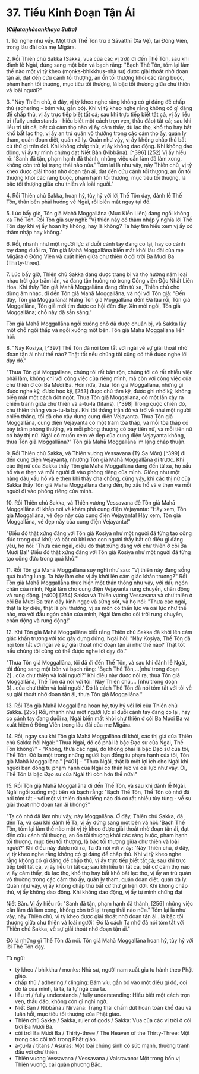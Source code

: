 # 37. Tiểu Kinh Đoạn Tận Ái
***(Cūḷataṇhāsankhaya Sutta)***

1\.  Tôi nghe như vầy. Một thời Thế Tôn trú ở Sāvatthī (Xá Vệ), tại Đông Viên, trong lâu đài của mẹ Migāra.

2\.  Rồi Thiên chủ Sakka (Sakka, vua của các vị trời) đi đến Thế Tôn, sau khi đảnh lễ Ngài, đứng sang một bên và bạch rằng: "Bạch Thế Tôn, tóm lại làm thế nào một vị tỳ kheo (monks-bhikkhus-nhà sư) được giải thoát nhờ đoạn tận ái, đạt đến cứu cánh tối thượng, an ổn tối thượng khỏi các ràng buộc, phạm hạnh tối thượng, mục tiêu tối thượng, là bậc tối thượng giữa chư thiên và loài người?"

3\.  "Này Thiên chủ, ở đây, vị tỳ kheo nghe rằng không có gì đáng để chấp thủ (adhering - bám víu, gắn bó). Khi vị tỳ kheo nghe rằng không có gì đáng để chấp thủ, vị ấy trực tiếp biết tất cả; sau khi trực tiếp biết tất cả, vị ấy liễu tri (fully understands - hiểu biết một cách trọn vẹn, thấu đáo) tất cả; sau khi liễu tri tất cả, bất cứ cảm thọ nào vị ấy cảm thấy, dù lạc thọ, khổ thọ hay bất khổ bất lạc thọ, vị ấy an trú quán vô thường trong các cảm thọ ấy, quán ly tham, quán đoạn diệt, quán xả ly. Quán như vậy, vị ấy không chấp thủ bất cứ thứ gì trên đời. Khi không chấp thủ, vị ấy không dao động. Khi không dao động, vị ấy tự mình chứng đạt Niết Bàn (Nibbāna). [^396] [252] Vị ấy hiểu rõ: 'Sanh đã tận, phạm hạnh đã thành, những việc cần làm đã làm xong, không còn trở lại trạng thái nào nữa.' Tóm lại là như vậy, này Thiên chủ, vị tỳ kheo được giải thoát nhờ đoạn tận ái, đạt đến cứu cánh tối thượng, an ổn tối thượng khỏi các ràng buộc, phạm hạnh tối thượng, mục tiêu tối thượng, là bậc tối thượng giữa chư thiên và loài người."

4\.  Rồi Thiên chủ Sakka, hoan hỷ, tùy hỷ với lời Thế Tôn dạy, đảnh lễ Thế Tôn, thân bên phải hướng về Ngài, rồi biến mất ngay tại đó.

5\.  Lúc bấy giờ, Tôn giả Mahā Moggallāna (Mục Kiền Liên) đang ngồi không xa Thế Tôn. Rồi Tôn giả suy nghĩ: "Vị thiên này có thâm nhập ý nghĩa lời Thế Tôn dạy khi vị ấy hoan hỷ không, hay là không? Ta hãy tìm hiểu xem vị ấy có thâm nhập hay không."

6\.  Rồi, nhanh như một người lực sĩ duỗi cánh tay đang co lại, hay co cánh tay đang duỗi ra, Tôn giả Mahā Moggallāna biến mất khỏi lâu đài của mẹ Migāra ở Đông Viên và xuất hiện giữa chư thiên ở cõi trời Ba Mươi Ba (Thirty-three).

7\.  Lúc bấy giờ, Thiên chủ Sakka đang được trang bị và thọ hưởng năm loại nhạc trời gấp trăm lần, và đang tận hưởng nó trong Công viên Độc Nhất Liên Hoa. Khi thấy Tôn giả Mahā Moggallāna đang đến từ xa, Thiên chủ cho dừng âm nhạc, đi đến Tôn giả Mahā Moggallāna, và nói với Tôn giả: "Đến đây, Tôn giả Moggallāna! Mừng Tôn giả Moggallāna đến! Đã lâu rồi, Tôn giả Moggallāna, Tôn giả mới tìm được cơ hội đến đây. Xin mời ngồi, Tôn giả Moggallāna; chỗ này đã sẵn sàng."

Tôn giả Mahā Moggallāna ngồi xuống chỗ đã được chuẩn bị, và Sakka lấy một chỗ ngồi thấp và ngồi xuống một bên. Tôn giả Mahā Moggallāna liền hỏi:

8\.  "Này Kosiya, [^397] Thế Tôn đã nói tóm tắt với ngài về sự giải thoát nhờ đoạn tận ái như thế nào? Thật tốt nếu chúng tôi cũng có thể được nghe lời dạy đó."

"Thưa Tôn giả Moggallana, chúng tôi rất bận rộn, chúng tôi có rất nhiều việc phải làm, không chỉ với công việc của riêng mình, mà còn với công việc của chư thiên ở cõi Ba Mươi Ba. Hơn nữa, thưa Tôn giả Moggallana, những gì được nghe kỹ, được học kỹ, [253] được chú tâm kỹ, được ghi nhớ kỹ, không biến mất một cách đột ngột. Thưa Tôn giả Moggallana, có một lần xảy ra chiến tranh giữa chư thiên và a-tu-la (titans). [^398] Trong cuộc chiến đó, chư thiên thắng và a-tu-la bại. Khi tôi thắng trận đó và trở về như một người chiến thắng, tôi đã cho xây dựng cung điện Vejayanta. Thưa Tôn giả Moggallāna, cung điện Vejayanta có một trăm tòa tháp, và mỗi tòa tháp có bảy trăm phòng thượng, và mỗi phòng thượng có bảy tiên nữ, và mỗi tiên nữ có bảy thị nữ. Ngài có muốn xem vẻ đẹp của cung điện Vejayanta không,
thưa Tôn giả Moggallāna?" Tôn giả Mahā Moggallāna im lặng chấp thuận.

9\.  Rồi Thiên chủ Sakka, và Thiên vương Vessavana (Tỳ Sa Môn) [^399] đi đến cung điện Vejayanta, nhường Tôn giả Mahā Moggallāna đi trước. Khi các thị nữ của Sakka thấy Tôn giả Mahā Moggallāna đang đến từ xa, họ xấu hổ và e thẹn và mỗi người đi vào phòng riêng của mình. Giống như một nàng dâu xấu hổ và e thẹn khi thấy cha chồng, cũng vậy, khi các thị nữ của Sakka thấy Tôn giả Mahā Moggallāna đang đến, họ xấu hổ và e thẹn và mỗi người đi vào phòng riêng của mình.

10\.  Rồi Thiên chủ Sakka, và Thiên vương Vessavana để Tôn giả Mahā Moggallāna đi khắp nơi và khám phá cung điện Vejayanta: "Hãy xem, Tôn giả Moggallāna, vẻ đẹp này của cung điện Vejayanta! Hãy xem, Tôn giả Moggallāna, vẻ đẹp này của cung điện Vejayanta!"

"Điều đó thật xứng đáng với Tôn giả Kosiya như một người đã từng tạo công đức trong quá khứ; và bất cứ khi nào con người thấy bất cứ điều gì đáng yêu, họ nói: 'Thưa các ngài, điều đó thật xứng đáng với chư thiên ở cõi Ba Mươi Ba!' Điều đó thật xứng đáng với Tôn giả Kosiya như một người đã từng tạo công đức trong quá khứ."

11\.  Rồi Tôn giả Mahā Moggallāna suy nghĩ như sau: "Vị thiên này đang sống quá buông lung. Ta hãy làm cho vị ấy khởi lên cảm giác khẩn trương?" Rồi Tôn giả Mahā Moggallāna thực hiện một thần thông như vậy, với đầu ngón chân của mình, Ngài làm cho cung điện Vejayanta rung chuyển, chấn động và rung động. [^400] [254] Sakka và Thiên vương Vessavana và chư thiên ở cõi Ba Mươi Ba tràn đầy kinh ngạc và sửng sốt, và họ nói: "Thưa các ngài, thật là kỳ diệu, thật là phi thường, vị sa môn có thần lực và oai lực như thế nào, mà với đầu ngón chân của mình, Ngài làm cho cõi trời rung chuyển, chấn động và rung động!"

12\.  Khi Tôn giả Mahā Moggallāna biết rằng Thiên chủ Sakka đã khởi lên cảm giác khẩn trương với tóc gáy dựng đứng, Ngài hỏi: "Này Kosiya, Thế Tôn đã nói tóm tắt với ngài về sự giải thoát nhờ đoạn tận ái như thế nào? Thật tốt nếu chúng tôi cũng có thể được nghe lời dạy đó."

"Thưa Tôn giả Moggallāna, tôi đã đi đến Thế Tôn, và sau khi đảnh lễ Ngài, tôi đứng sang một bên và bạch rằng: 'Bạch Thế Tôn,...[như trong đoạn 2]...của chư thiên và loài người?' Khi điều này được nói ra, thưa Tôn giả
Moggallāna, Thế Tôn đã nói với tôi: 'Này Thiên chủ,... [như trong đoạn 3]...của chư thiên và loài người.' Đó là cách Thế Tôn đã nói tóm tắt với tôi về sự giải thoát nhờ đoạn tận ái, thưa Tôn giả Moggallāna."

13\.  Rồi Tôn giả Mahā Moggallāna hoan hỷ, tùy hỷ với lời của Thiên chủ Sakka. [255] Rồi, nhanh như một người lực sĩ duỗi cánh tay đang co lại, hay co cánh tay đang duỗi ra, Ngài biến mất khỏi chư thiên ở cõi Ba Mươi Ba và xuất hiện ở Đông Viên trong lâu đài của mẹ Migāra.

14\.  Rồi, ngay sau khi Tôn giả Mahā Moggallāna đi khỏi, các thị giả của Thiên chủ Sakka hỏi Ngài: "Thưa Ngài, đó có phải là bậc Đạo sư của Ngài, Thế Tôn không?" - "Không, thưa các ngài, đó không phải là bậc Đạo sư của tôi, Thế Tôn. Đó là một trong những người bạn đồng tu phạm hạnh của tôi, Tôn giả Mahā Moggallāna." [^401] - "Thưa Ngài, thật là một lợi ích cho Ngài khi người bạn đồng tu phạm hạnh của Ngài có thần lực và oai lực như vậy. Ôi, Thế Tôn là bậc Đạo sư của Ngài thì còn hơn thế nữa!"

15\.  Rồi Tôn giả Mahā Moggallāna đi đến Thế Tôn, và sau khi đảnh lễ Ngài, Ngài ngồi xuống một bên và bạch rằng: "Bạch Thế Tôn, Thế Tôn có nhớ đã nói tóm tắt - với một vị thiên danh tiếng nào đó có rất nhiều tùy tùng - về sự giải thoát nhờ đoạn tận ái không?"

"Ta có nhớ đã làm như vậy, này Moggallāna. Ở đây, Thiên chủ Sakka, đã đến Ta, và sau khi đảnh lễ Ta, vị ấy đứng sang một bên và hỏi: 'Bạch Thế Tôn, tóm lại làm thế nào một vị tỳ kheo được giải thoát nhờ đoạn tận ái, đạt đến cứu cánh tối thượng, an ổn tối thượng khỏi các ràng buộc, phạm hạnh tối thượng, mục tiêu tối thượng, là bậc tối thượng giữa chư thiên và loài người?' Khi điều này được nói ra, Ta đã nói với vị ấy: 'Này Thiên chủ, ở đây, vị tỳ kheo nghe rằng không có gì đáng để chấp thủ. Khi vị tỳ kheo nghe rằng không có gì đáng để chấp thủ, vị ấy trực tiếp biết tất cả; sau khi trực tiếp biết tất cả, vị ấy liễu tri tất cả; sau khi liễu tri tất cả, bất cứ cảm thọ nào vị ấy cảm thấy, dù lạc thọ, khổ thọ hay bất khổ bất lạc thọ, vị ấy an trú quán vô thường trong các cảm thọ ấy, quán ly tham, quán đoạn diệt, quán xả ly. Quán như vậy, vị ấy không chấp thủ bất cứ thứ gì trên đời. Khi không chấp thủ, vị ấy không dao động. Khi không dao động, vị ấy tự mình chứng đạt

Niết Bàn. Vị ấy hiểu rõ: "Sanh đã tận, phạm hạnh đã thành, [256] những việc cần làm đã làm xong, không còn trở lại trạng thái nào nữa." Tóm lại là như vậy, này Thiên chủ, vị tỳ kheo được giải thoát nhờ đoạn tận ái...là bậc tối thượng giữa chư thiên và loài người.' Đó là cách Ta nhớ đã nói tóm tắt với Thiên chủ Sakka, về sự giải thoát nhờ đoạn tận ái."

Đó là những gì Thế Tôn đã nói. Tôn giả Mahā Moggallāna hoan hỷ, tùy hỷ với lời Thế Tôn dạy.

<!--pg-->
Từ ngữ:
- tỳ kheo / bhikkhu / monks: Nhà sư, người nam xuất gia tu hành theo Phật giáo.
- chấp thủ / adhering / clinging: Bám víu, gắn bó vào một điều gì đó, coi đó là của mình, là ta, là tự ngã của ta.
- liễu tri / fully understands / fully understanding: Hiểu biết một cách trọn vẹn, thấu đáo, không còn gì nghi ngờ.
- Niết Bàn / Nibbāna / Nirvana: Trạng thái chấm dứt hoàn toàn khổ đau và luân hồi, mục tiêu tối thượng của Phật giáo.
- Thiên chủ Sakka / Sakka, ruler of gods / Sakka: Vua của các vị trời ở cõi trời Ba Mươi Ba.
- cõi trời Ba Mươi Ba / Thirty-three / The Heaven of the Thirty-Three: Một trong các cõi trời trong Phật giáo.
- a-tu-la / titans / Asuras: Một loại chúng sinh có sức mạnh, thường tranh đấu với chư thiên.
- Thiên vương Vessavana / Vessavana / Vaisravana: Một trong bốn vị Thiên vương, cai quản phương Bắc.
